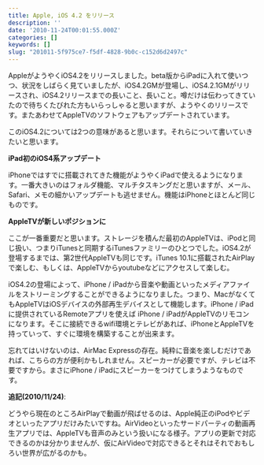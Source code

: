 ```yaml
---
title: Apple, iOS 4.2 をリリース
description: ''
date: '2010-11-24T00:01:55.000Z'
categories: []
keywords: []
slug: "201011-5f975ce7-f5df-4828-9b0c-c152d6d2497c"
---
```

AppleがようやくiOS4.2をリリースしました。beta版からiPadに入れて使いつつ、状況をしばらく見ていましたが、iOS4.2GMが登場し、iOS4.2.1GMがリリースされ、iOS4.2リリースまでの長いこと、長いこと。噂だけは伝わってきていたので待ちくたびれた方もいらっしゃると思いますが、ようやくのリリースです。またあわせてAppleTVのソフトウェアもアップデートされています。

このiOS4.2については2つの意味があると思います。それらについて書いていきたいと思います。

**iPad初のiOS4系アップデート**

iPhoneではすでに搭載されてきた機能がようやくiPadで使えるようになります。一番大きいのはフォルダ機能、マルチタスキングだと思いますが、メール、Safari、メモの細かいアップデートも逃せません。機能はiPhoneとほとんど同じものです。

**AppleTVが新しいポジションに**

ここが一番重要だと思います。ストレージを積んだ最初のAppleTVは、iPodと同じ扱い、つまりiTunesと同期するiTunesファミリーのひとつでした。iOS4.2が登場するまでは、第2世代AppleTVも同じです。iTunes 10.1に搭載されたAirPlayで楽しむ、もしくは、AppleTVからyoutubeなどにアクセスして楽しむ。

iOS4.2の登場によって、iPhone / iPadから音楽や動画といったメディアファイルをストリーミングすることができるようになりました。つまり、MacがなくてもAppleTVはiOSデバイスの外部再生デバイスとして機能します。iPhone / iPadに提供されているRemoteアプリを使えば iPhone / iPadがAppleTVのリモコンになります。そこに接続できるwifi環境とテレビがあれば、iPhoneとAppleTVを持っていって、すぐに環境を構築することが出来ます。

忘れてはいけないのは、AirMac Expressの存在。純粋に音楽を楽しむだけであれば、こちらの方が便利かもしれません。スピーカーが必要ですが、テレビは不要ですから。まさにiPhone / iPadにスピーカーをつけてしまうようなものです。

**追記(2010/11/24)**:

どうやら現在のところAirPlayで動画が飛ばせるのは、Apple純正のiPodやビデオといったアプリだけみたいですね。AirVideoといったサードパーティの動画再生アプリでは、AppleTVも音声のみという扱いになる様子。アプリの更新で対応できるのかは分かりませんが、仮にAirVideoで対応できるとそれはそれでおもしろい世界が広がるのかも。